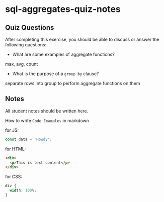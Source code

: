 # sql-aggregates-quiz-notes

## Quiz Questions

After completing this exercise, you should be able to discuss or answer the following questions:

- What are some examples of aggregate functions?

max, avg, count

- What is the purpose of a `group by` clause?

separate rows into group to perform aggregate functions on them

## Notes

All student notes should be written here.

How to write `Code Examples` in markdown

for JS:

```javascript
const data = 'Howdy';
```

for HTML:

```html
<div>
  <p>This is text content</p>
</div>
```

for CSS:

```css
div {
  width: 100%;
}
```
